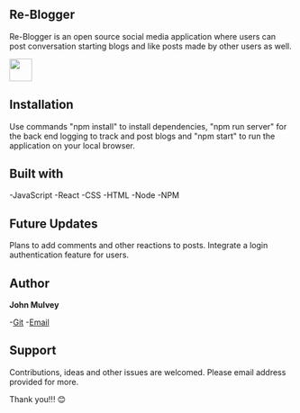 ## Re-Blogger

Re-Blogger is an open source social media application where users can post conversation starting blogs and like posts made by other users as well.

<img src="C:\Users\johnm\Downloads\ezgif.com-gif-maker.gif" width="40" height="40" />

## Installation

Use commands "npm install" to install dependencies, "npm run server" for the back end logging to track and post blogs and "npm start" to run the application on your local browser.

## Built with

-JavaScript
-React
-CSS
-HTML
-Node
-NPM

## Future Updates

Plans to add comments and other reactions to posts. Integrate a login authentication feature for users.

## Author

**John Mulvey**

-[Git](https://github.com/Jmulvez)
-[Email](johnmulvey48@yahoo.com)

## Support

Contributions, ideas and other issues are welcomed. Please email address provided for more.

Thank you!!! 😊
